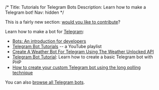 /*
Title: Tutorials for Telegram Bots
Description: Learn how to make a Telegram bot!
Nav: hidden
*/

<div class="note">
  This is a fairly new section: <a href="https://github.com/botwiki/botwiki.org">would you like to contribute</a>?
</div>

Learn how to make a bot for [Telegram](https://telegram.org/):

- [Bots: An introduction for developers](https://core.telegram.org/bots)
- [Telegram Bot Tutorials](https://www.youtube.com/playlist?list=PLZI3P0VZBj6Hilx7Z-m1jMub2wZwxP5dO) -- a YouTube playlist
- [Create A Weather Bot For Telegram Using The Weather Unlocked API](http://www.3scale.net/2016/02/create-a-weather-bot-for-telegram/?utm_campaign=twitter&utm_source=twitter&utm_medium=social)
- [Telegram Bot Tutorial](http://robot.onscreengroup.com/telegram-bot-tutorial/): Learn how to create a basic Telegram bot with PHP
- [How to create your custom Telegram bot using the long polling technique](https://unnikked.ga/how-to-create-your-custom-telegram-bot-using-the-long-polling-technique/?utm_source=twitter&utm_medium=tweet&utm_campaign=unnikked)

You can also [browse all Telegram bots](/tag/telegrambot).